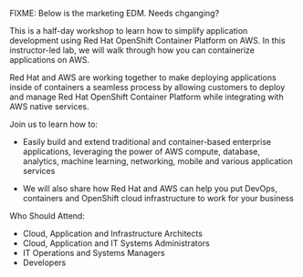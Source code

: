 FIXME: Below is the marketing EDM.  Needs chganging?

This is a half-day workshop to learn how to simplify application development using Red Hat OpenShift Container Platform on AWS. In this instructor-led lab, we will walk through how you can containerize applications on AWS.

Red Hat and AWS are working together to make deploying applications inside of containers a seamless process by allowing customers to deploy and manage Red Hat OpenShift Container Platform while integrating with AWS native services.

Join us to learn how to:

- Easily build and extend traditional and container-based enterprise applications, leveraging the power of AWS compute, database, analytics, machine learning, networking, mobile and various application services

- We will also share how Red Hat and AWS can help you put DevOps, containers and OpenShift cloud infrastructure to work for your business
 	 
Who Should Attend:

- Cloud, Application and Infrastructure Architects
- Cloud, Application and IT Systems Administrators
- IT Operations and Systems Managers
- Developers

